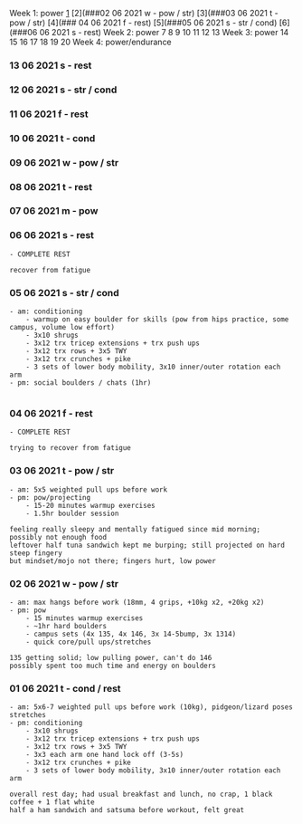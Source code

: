 
Week 1: power   [1](###06-06-2021-s---rest) [2](###02 06 2021 w - pow / str) [3](###03 06 2021 t - pow / str) [4](### 04 06 2021 f - rest) [5](###05 06 2021 s - str / cond) [6](###06 06 2021 s - rest)
Week 2: power 7 8 9 10 11 12 13
Week 3: power 14 15 16 17 18 19 20
Week 4: power/endurance


### 13 06 2021 s - rest

### 12 06 2021 s - str / cond

### 11 06 2021 f - rest

### 10 06 2021 t - cond

### 09 06 2021 w - pow / str

### 08 06 2021 t - rest

### 07 06 2021 m - pow

### 06 06 2021 s - rest
```
- COMPLETE REST

recover from fatigue
```

### 05 06 2021 s - str / cond
```
- am: conditioning
    - warmup on easy boulder for skills (pow from hips practice, some campus, volume low effort)
    - 3x10 shrugs
    - 3x12 trx tricep extensions + trx push ups
    - 3x12 trx rows + 3x5 TWY
    - 3x12 trx crunches + pike
    - 3 sets of lower body mobility, 3x10 inner/outer rotation each arm
- pm: social boulders / chats (1hr)


```

### 04 06 2021 f - rest
```
- COMPLETE REST

trying to recover from fatigue
```

### 03 06 2021 t - pow / str
```
- am: 5x5 weighted pull ups before work
- pm: pow/projecting
    - 15-20 minutes warmup exercises
    - 1.5hr boulder session

feeling really sleepy and mentally fatigued since mid morning; possibly not enough food
leftover half tuna sandwich kept me burping; still projected on hard steep fingery
but mindset/mojo not there; fingers hurt, low power
```

### 02 06 2021 w - pow / str
```
- am: max hangs before work (18mm, 4 grips, +10kg x2, +20kg x2)
- pm: pow
    - 15 minutes warmup exercises
    - ~1hr hard boulders
    - campus sets (4x 135, 4x 146, 3x 14-5bump, 3x 1314)
    - quick core/pull ups/stretches
    
135 getting solid; low pulling power, can't do 146
possibly spent too much time and energy on boulders
```

### 01 06 2021 t - cond / rest
```
- am: 5x6-7 weighted pull ups before work (10kg), pidgeon/lizard poses stretches
- pm: conditioning
    - 3x10 shrugs
    - 3x12 trx tricep extensions + trx push ups
    - 3x12 trx rows + 3x5 TWY
    - 3x3 each arm one hand lock off (3-5s)
    - 3x12 trx crunches + pike
    - 3 sets of lower body mobility, 3x10 inner/outer rotation each arm

overall rest day; had usual breakfast and lunch, no crap, 1 black coffee + 1 flat white
half a ham sandwich and satsuma before workout, felt great
```

